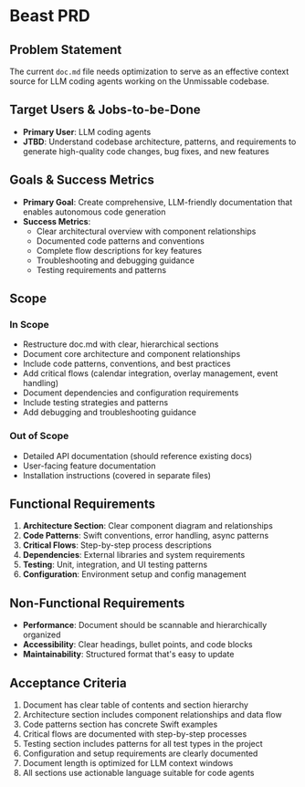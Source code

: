 # Beast PRD

## Problem Statement
The current `doc.md` file needs optimization to serve as an effective context source for LLM coding agents working on the Unmissable codebase.

## Target Users & Jobs-to-be-Done
- **Primary User**: LLM coding agents
- **JTBD**: Understand codebase architecture, patterns, and requirements to generate high-quality code changes, bug fixes, and new features

## Goals & Success Metrics
- **Primary Goal**: Create comprehensive, LLM-friendly documentation that enables autonomous code generation
- **Success Metrics**:
  - Clear architectural overview with component relationships
  - Documented code patterns and conventions
  - Complete flow descriptions for key features
  - Troubleshooting and debugging guidance
  - Testing requirements and patterns

## Scope

### In Scope
- Restructure doc.md with clear, hierarchical sections
- Document core architecture and component relationships
- Include code patterns, conventions, and best practices
- Add critical flows (calendar integration, overlay management, event handling)
- Document dependencies and configuration requirements
- Include testing strategies and patterns
- Add debugging and troubleshooting guidance

### Out of Scope
- Detailed API documentation (should reference existing docs)
- User-facing feature documentation
- Installation instructions (covered in separate files)

## Functional Requirements
1. **Architecture Section**: Clear component diagram and relationships
2. **Code Patterns**: Swift conventions, error handling, async patterns
3. **Critical Flows**: Step-by-step process descriptions
4. **Dependencies**: External libraries and system requirements
5. **Testing**: Unit, integration, and UI testing patterns
6. **Configuration**: Environment setup and config management

## Non-Functional Requirements
- **Performance**: Document should be scannable and hierarchically organized
- **Accessibility**: Clear headings, bullet points, and code blocks
- **Maintainability**: Structured format that's easy to update

## Acceptance Criteria
1. Document has clear table of contents and section hierarchy
2. Architecture section includes component relationships and data flow
3. Code patterns section has concrete Swift examples
4. Critical flows are documented with step-by-step processes
5. Testing section includes patterns for all test types in the project
6. Configuration and setup requirements are clearly documented
7. Document length is optimized for LLM context windows
8. All sections use actionable language suitable for code agents

